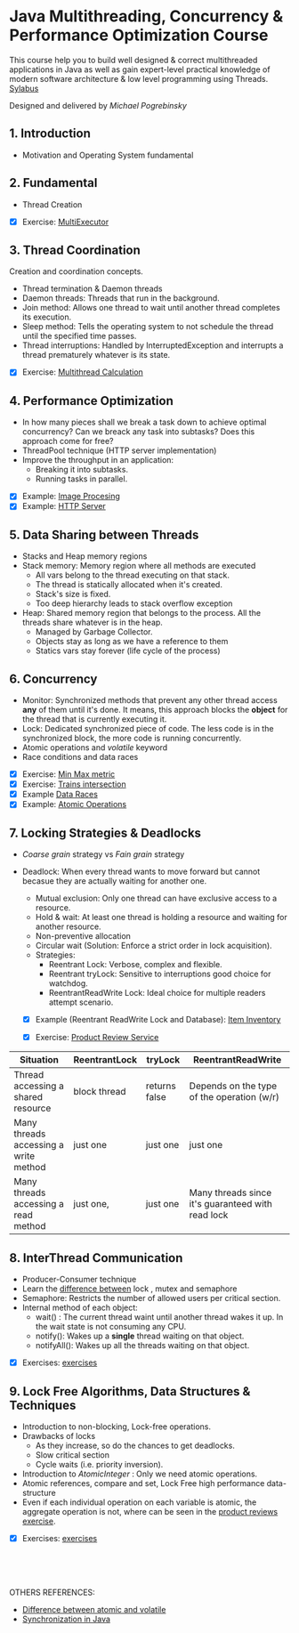 # Java Multithreading, Concurrency & Performance Optimization Course
This course help you to build well designed & correct multithreaded applications in Java as well as gain expert-level practical knowledge of modern software architecture & low level programming using Threads. [Sylabus](https://www.udemy.com/course/java-multithreading-concurrency-performance-optimization/learn/lecture/11200012#overview)

Designed and delivered by _Michael Pogrebinsky_

## 1. Introduction
- Motivation and Operating System fundamental

## 2. Fundamental
- Thread Creation
- [X] Exercise: [MultiExecutor](https://github.com/Luisa13/Algorithms/blob/main/Algorithms/Threads/MultiThreading/fundamentals/MultiExecutor.java)

## 3. Thread Coordination 
Creation and coordination concepts.
- Thread termination & Daemon threads
- Daemon threads: Threads that run in the background.
- Join method: Allows one thread to wait until another thread completes its execution.
- Sleep method: Tells the operating system to not schedule the thread until the specified time passes.
- Thread interruptions: Handled by InterruptedException and interrupts a thread prematurely whatever is its state.
- [X] Exercise: [Multithread Calculation](https://github.com/Luisa13/Algorithms/blob/main/Algorithms/Threads/MultiThreading/coordination/PowerBase.java)

## 4. Performance Optimization
- In how many pieces shall we break a task down to achieve optimal concurrency? Can we breack any task into subtasks? Does this approach come for free?
- ThreadPool technique (HTTP server implementation)
- Improve the throughput in an application:
   - Breaking it into subtasks.
   - Running tasks in parallel.
- [X] Example: [Image Procesing](https://github.com/Luisa13/Algorithms/blob/main/Algorithms/Threads/MultiThreading/optimization/ImageProcessor.java)
- [X] Example: [HTTP Server](https://github.com/Luisa13/Algorithms/blob/main/Algorithms/Threads/MultiThreading/optimization/HTTPServer.java)

## 5. Data Sharing between Threads
- Stacks and Heap memory regions
- Stack memory: Memory region where all methods are executed
   - All vars belong to the thread executing on that stack.
   - The thread is statically allocated when it's created.
   - Stack's size is fixed.
   - Too deep hierarchy leads to stack overflow exception
- Heap: Shared memory region that belongs to the process. All the threads share whatever is in the heap.
  - Managed by Garbage Collector.
  - Objects stay as long as we have a reference to them
  - Statics vars stay forever (life cycle of the process)

## 6. Concurrency
- Monitor: Synchronized methods that prevent any other thread access **any** of them until it's done. It means, this approach blocks the **object** for the thread that is currently executing it.
- Lock: Dedicated synchronized piece of code. The less code is in the synchronized block, the more code is running concurrently.
- Atomic operations and *volatile* keyword
- Race conditions and data races
- [X] Exercise: [Min Max metric](https://github.com/Luisa13/Algorithms/blob/main/Algorithms/Threads/MultiThreading/concurrency/MinMaxMetrics.java)
- [X] Exercise: [Trains intersection](https://github.com/Luisa13/Algorithms/blob/main/Algorithms/Threads/MultiThreading/concurrency/Trains.java)
- [X] Example [Data Races](https://github.com/Luisa13/Algorithms/blob/main/Algorithms/Threads/MultiThreading/concurrency/DataRace.java)
- [X] Example: [Atomic Operations](https://github.com/Luisa13/Algorithms/blob/main/Algorithms/Threads/MultiThreading/concurrency/AtomicOperations.java)

## 7. Locking Strategies & Deadlocks
- _Coarse grain_ strategy vs _Fain grain_ strategy
- Deadlock: When every thread wants to move forward but cannot becasue they are actually waiting for another one.
  - Mutual exclusion: Only one thread can have exclusive access to a resource.
  - Hold & wait: At least one thread is holding a resource and waiting for another resource.
  - Non-preventive allocation
  - Circular wait (Solution: Enforce a strict order in lock acquisition).
  - Strategies:
      - Reentrant Lock: Verbose, complex and flexible.
      - Reentrant tryLock: Sensitive to interruptions good choice for watchdog.
      - ReentrantReadWrite Lock: Ideal choice for multiple readers attempt scenario.
      
  - [X] Example (Reentrant ReadWrite Lock and Database): [Item Inventory](https://github.com/Luisa13/Algorithms/blob/main/Algorithms/Threads/MultiThreading/advance/ItemInventory.java)
  - [X] Exercise: [Product Review Service](https://github.com/Luisa13/Algorithms/blob/main/Algorithms/Threads/MultiThreading/advance/ProductReviews.java)
  

Situation| ReentrantLock | tryLock | ReentrantReadWrite
---------|---------------|---------|----------------------
Thread accessing a shared resource| block thread | returns false | Depends on the type of the operation (w/r)
Many threads accessing a write method| just one | just one | just one
Many threads accessing a read method| just one,| just one| Many threads since it's guaranteed with read lock

## 8. InterThread Communication
- Producer-Consumer technique
- Learn the [difference between](https://stackoverflow.com/questions/2332765/what-is-the-difference-between-lock-mutex-and-semaphore?noredirect=1&lq=1) lock , mutex and semaphore
- Semaphore: Restricts the number of allowed users per critical section.
- Internal method of each object:
  - wait() : The current thread waint until another thread wakes it up. In the wait state is not consuming any CPU.
  - notify(): Wakes up a **single** thread waiting on that object.
  - notifyAll(): Wakes up all the threads waiting on that object.
- [X] Exercises: [exercises](https://github.com/Luisa13/Algorithms/tree/main/Algorithms/Threads/MultiThreading/communication)

## 9. Lock Free Algorithms, Data Structures & Techniques
- Introduction to non-blocking, Lock-free operations.
- Drawbacks of locks
   - As they increase, so do the chances to get deadlocks.
   - Slow critical section
   - Cycle waits (i.e. priority inversion).
- Introduction to _AtomicInteger_ : Only we need atomic operations. 
- Atomic references, compare and set, Lock Free high performance  data-structure
- Even if each individual operation on each variable is atomic, the aggregate operation is not, where can be seen in the [product reviews exercise](https://github.com/Luisa13/Algorithms/blob/main/Algorithms/Threads/MultiThreading/advance/ProductReviews.java).
- [X] Exercises: [exercises](https://github.com/Luisa13/Algorithms/tree/main/Algorithms/Threads/MultiThreading/techniques)
   

</br>

</br>

</br>

OTHERS REFERENCES:
- [Difference between atomic and volatile](https://medium.com/javarevisited/difference-between-atomic-volatile-and-synchronized-in-java-fa3c9d445828)
- [Synchronization in Java](https://levelup.gitconnected.com/synchronization-in-java-all-you-need-to-know-7bd27219ce10)
